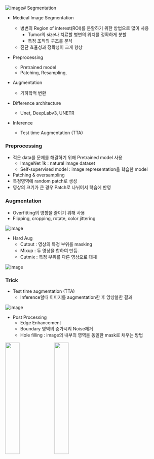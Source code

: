 ![image](https://github.com/user-attachments/assets/9cc44d49-a1ac-488b-8d58-d361eb3294b7)# Segmentation

- Medical Image Segmentation
  - 병변의 Region of interest(ROI)를 분할하기 위한 방법으로 많이 사용
    - Tumor의 size나 치료할 병변의 위치를 정확하게 분할
    - 특정 조직의 구조를 분석
  - 진단 효율성과 정확성이 크게 향상
 
- Preprocessing
  - Pretrained model
  - Patching, Resampling, 
- Augmentation 
  - 기하학적 변환
- Difference architecture
  - Unet, DeepLabv3, UNETR
- Inference 
  - Test time Augmentation (TTA)

### Preprocessing
- 적은 data를 문제를 해결하기 위해 Pretrained model 사용
  - ImageNet 1k : natural image dataset
  - Self-supervised model : image representation을 학습한 model
- Patching & oversampling
- 특정영역에 random patch로 생성
- 영상의 크기가 큰 경우 Patch로 나뉘어서 학습에 반영

### Augmentation 
- Overfitting의 영향을 줄이기 위해 사용
- Flipping, cropping, rotate, color jittering

![image](https://github.com/user-attachments/assets/4975699a-86c0-4913-bda5-0cfaf5ed0743)

- Hard Aug
  - Cutout : 영상의 특정 부위를 masking
  - Mixup : 두 영상을 합하여 만듬.
  - Cutmix : 특정 부위를 다른 영상으로 대체

![image](https://github.com/user-attachments/assets/3d66a705-bf34-4c8b-93c4-4be9825037e3)


### Trick
- Test time augmentation (TTA)
  - Inference할때 이미지를 augmentation한 후 앙상블한 결과

![image](https://github.com/user-attachments/assets/6abf59f9-7cc3-46c7-9874-ba05591941d0)
 
- Post Processing
  - Edge Enhancement 
  - Boundary 영역의 증가시켜 Noise제거
  - Hole filling : image의 내부의 영역을 동일한 mask로 채우는 방법

<img src="https://github.com/user-attachments/assets/cfe2a66d-b65c-4eba-9532-bb41b66b7ba0" width="30%" height="30%"/>

<img src="https://github.com/user-attachments/assets/02ccd0a5-4851-4eff-9db4-237636854e71" width="30%" height="30%"/>

